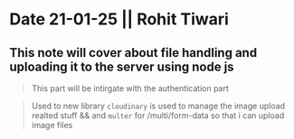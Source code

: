 
# Date 21-01-25 || Rohit Tiwari

## This note will cover about file handling and uploading it to the server using node js 

> This part will be intirgate with the authentication part

>Used to new library `cloudinary` is used to manage the image upload realted stuff && and `multer` for /multi/form-data so that i can upload image files
>